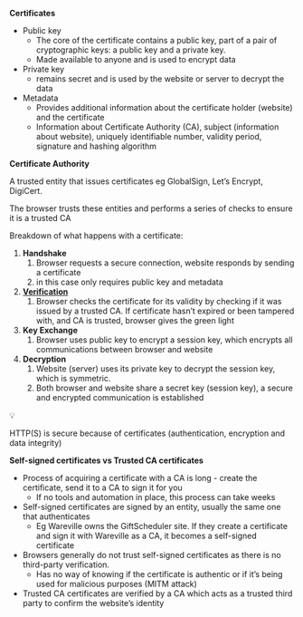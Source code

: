 **Certificates**

- Public key
    - The core of the certificate contains a public key, part of a pair of cryptographic keys: a public key and a private key.
    - Made available to anyone and is used to encrypt data
- Private key
    - remains secret and is used by the website or server to decrypt the data
- Metadata
    - Provides additional information about the certificate holder (website) and the certificate
    - Information about Certificate Authority (CA), subject (information about website), uniquely identifiable number, validity period, signature and hashing algorithm

**Certificate Authority**

A trusted entity that issues certificates eg GlobalSign, Let’s Encrypt, DigiCert.

The browser trusts these entities and performs a series of checks to ensure it is a trusted CA

Breakdown of what happens with a certificate:

1. **Handshake**
    1. Browser requests a secure connection, website responds by sending a certificate 
    2. in this case only requires public key and metadata
2. [**Verification**](https://www.sectigo.com/resource-library/dv-ov-ev-ssl-certificates)
    1. Browser checks the certificate for its validity by checking if it was issued by a trusted CA. If certificate hasn’t expired or been tampered with, and CA is trusted, browser gives the green light
3. **Key Exchange**
    1. Browser uses public key to encrypt a session key, which encrypts all communications between browser and website
4. **Decryption**
    1. Website (server) uses its private key to decrypt the session key, which is symmetric. 
    2. Both browser and website share a secret key (session key), a secure and encrypted communication is established

<aside>
💡

HTTP(S) is secure because of certificates (authentication, encryption and data integrity)

</aside>

**Self-signed certificates vs Trusted CA certificates**

- Process of acquiring a certificate with a CA is long - create the certificate, send it to a CA to sign it for you
    - If no tools and automation in place, this process can take weeks
- Self-signed certificates are signed by an entity, usually the same one that authenticates
    - Eg Wareville owns the GiftScheduler site. If they create a certificate and sign it with Wareville as a CA, it becomes a self-signed certificate
- Browsers generally do not trust self-signed certificates as there is no third-party verification.
    - Has no way of knowing if the certificate is authentic or if it’s being used for malicious purposes (MITM attack)
- Trusted CA certificates are verified by a CA which acts as a trusted third party to confirm the website’s identity
